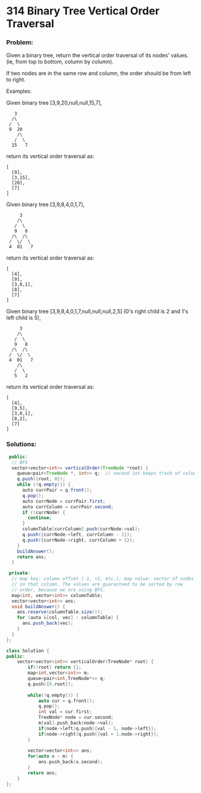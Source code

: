 # 314 Binary Tree Vertical Order Traversal

### Problem:

Given a binary tree, return the vertical order traversal of its nodes' values. \(ie, from top to bottom, column by column\).

If two nodes are in the same row and column, the order should be from left to right.

Examples:

Given binary tree \[3,9,20,null,null,15,7\],

```
   3
  /\
 /  \
 9  20
    /\
   /  \
  15   7
```

return its vertical order traversal as:

```
[
  [9],
  [3,15],
  [20],
  [7]
]
```

Given binary tree \[3,9,8,4,0,1,7\],

```
     3
    /\
   /  \
   9   8
  /\  /\
 /  \/  \
 4  01   7
```

return its vertical order traversal as:

```
[
  [4],
  [9],
  [3,0,1],
  [8],
  [7]
]
```

Given binary tree \[3,9,8,4,0,1,7,null,null,null,2,5\] \(0's right child is 2 and 1's left child is 5\),

```
     3
    /\
   /  \
   9   8
  /\  /\
 /  \/  \
 4  01   7
    /\
   /  \
   5   2
```

return its vertical order traversal as:

```
[
  [4],
  [9,5],
  [3,0,1],
  [8,2],
  [7]
]
```

### Solutions:

```java
 public:
  // BFS
  vector<vector<int>> verticalOrder(TreeNode *root) {
    queue<pair<TreeNode *, int>> q;  // second int keeps track of column offset
    q.push({root, 0});
    while (!q.empty()) {
      auto currPair = q.front();
      q.pop();
      auto currNode = currPair.first;
      auto currColumn = currPair.second;
      if (!currNode) {
        continue;
      }
      columnTable[currColumn].push(currNode->val);
      q.push({currNode->left, currColumn - 1});
      q.push({currNode->right, currColumn + 1});
    }
    buildAnswer();
    return ans;
  }

 private:
  // map key: column offset (-1, +2, etc.); map value: vector of nodes
  // in that column. The values are guaranteed to be sorted by row
  // order, because we are using BFS.
  map<int, vector<int>> columnTable;
  vector<vector<int>> ans;
  void buildAnswer() {
    ans.reserve(columnTable.size());
    for (auto &[col, vec] : columnTable) {
      ans.push_back(vec);
    }
  }
};
```

```cpp
class Solution {
public:
    vector<vector<int>> verticalOrder(TreeNode* root) {
        if(!root) return {};
        map<int,vector<int>> m;
        queue<pair<int,TreeNode*>> q;
        q.push({0,root});
        
        while(!q.empty()) {
            auto cur = q.front();
            q.pop();
            int val = cur.first;
            TreeNode* node = cur.second;
            m[val].push_back(node->val);
            if(node->left)q.push({val - 1, node->left});
            if(node->right)q.push({val + 1,node->right});
        }
        
        vector<vector<int>> ans;
        for(auto x : m) {
            ans.push_back(x.second);
        }
        return ans;
    }
};
```



